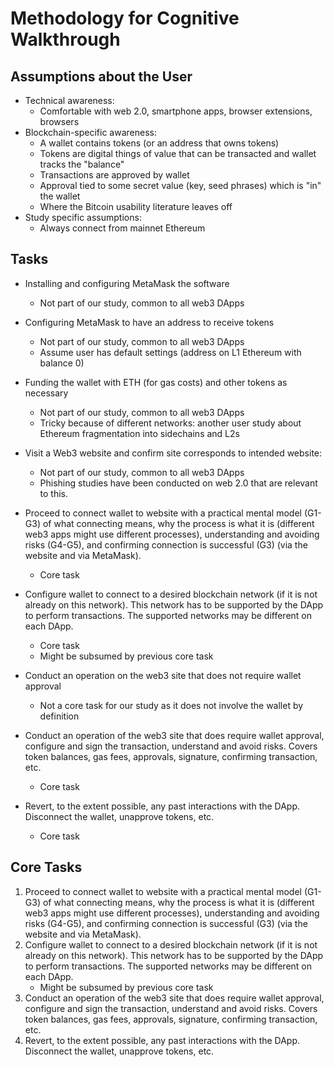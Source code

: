 # Methodology for Cognitive Walkthrough 

## Assumptions about the User

- Technical awareness:
  - Comfortable with web 2.0, smartphone apps, browser extensions, browsers
- Blockchain-specific awareness:
  - A wallet contains tokens (or an address that owns tokens)
  - Tokens are digital things of value that can be transacted and wallet tracks the "balance"
  - Transactions are approved by wallet
  - Approval tied to some secret value (key, seed phrases) which is "in" the wallet
  - Where the Bitcoin usability literature leaves off
- Study specific assumptions:
  - Always connect from mainnet Ethereum 



## Tasks

* Installing and configuring MetaMask the software
  * Not part of our study, common to all web3 DApps
* Configuring MetaMask to have an address to receive tokens
  * Not part of our study, common to all web3 DApps
  * Assume user has default settings (address on L1 Ethereum with balance 0)
* Funding the wallet with ETH (for gas costs) and other tokens as necessary
  * Not part of our study, common to all web3 DApps
  * Tricky because of different networks: another user study about Ethereum fragmentation into sidechains and L2s
* Visit a Web3 website and confirm site corresponds to intended website:
  * Not part of our study, common to all web3 DApps
  * Phishing studies have been conducted on web 2.0 that are relevant to this. 
* Proceed to connect wallet to website with a practical mental model (G1-G3) of what connecting means, why the process is what it is (different web3 apps might use different processes), understanding and avoiding risks (G4-G5), and confirming connection is successful (G3) (via the website and via MetaMask).
  * Core task
* Configure wallet to connect to a desired blockchain network (if it is not already on this network). This network has to be supported by the DApp to perform transactions. The supported networks may be different on each DApp. 
  * Core task
  * Might be subsumed by previous core task

* Conduct an operation on the web3 site that does not require wallet approval
  * Not a core task for our study as it does not involve the wallet by definition
* Conduct an operation of the web3 site that does require wallet approval, configure and sign the transaction, understand and avoid risks. Covers token balances, gas fees, approvals, signature, confirming transaction, etc. 
  * Core task

* Revert, to the extent possible, any past interactions with the DApp. Disconnect the wallet, unapprove tokens, etc.
  * Core task 



## Core Tasks

1) Proceed to connect wallet to website with a practical mental model (G1-G3) of what connecting means, why the process is what it is (different web3 apps might use different processes), understanding and avoiding risks (G4-G5), and confirming connection is successful (G3) (via the website and via MetaMask).
2) Configure wallet to connect to a desired blockchain network (if it is not already on this network). This network has to be supported by the DApp to perform transactions. The supported networks may be different on each DApp. 
   * Might be subsumed by previous core task
3) Conduct an operation of the web3 site that does require wallet approval, configure and sign the transaction, understand and avoid risks. Covers token balances, gas fees, approvals, signature, confirming transaction, etc.
4) Revert, to the extent possible, any past interactions with the DApp. Disconnect the wallet, unapprove tokens, etc. 